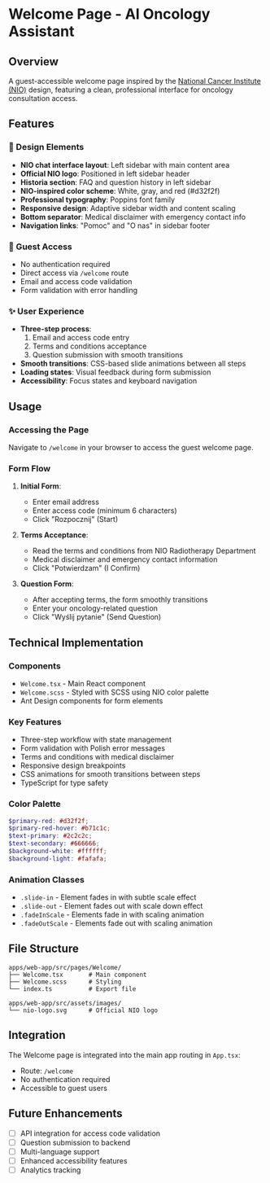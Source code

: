 # Welcome Page - AI Oncology Assistant

## Overview

A guest-accessible welcome page inspired by the [National Cancer Institute (NIO)](https://nio.gov.pl/) design, featuring a clean, professional interface for oncology consultation access.

## Features

### 🎨 Design Elements
- **NIO chat interface layout**: Left sidebar with main content area
- **Official NIO logo**: Positioned in left sidebar header
- **Historia section**: FAQ and question history in left sidebar
- **NIO-inspired color scheme**: White, gray, and red (#d32f2f)
- **Professional typography**: Poppins font family
- **Responsive design**: Adaptive sidebar width and content scaling
- **Bottom separator**: Medical disclaimer with emergency contact info
- **Navigation links**: "Pomoc" and "O nas" in sidebar footer

### 🔐 Guest Access
- No authentication required
- Direct access via `/welcome` route
- Email and access code validation
- Form validation with error handling

### ✨ User Experience
- **Three-step process**:
  1. Email and access code entry
  2. Terms and conditions acceptance
  3. Question submission with smooth transitions
- **Smooth transitions**: CSS-based slide animations between all steps
- **Loading states**: Visual feedback during form submission
- **Accessibility**: Focus states and keyboard navigation

## Usage

### Accessing the Page
Navigate to `/welcome` in your browser to access the guest welcome page.

### Form Flow
1. **Initial Form**:
   - Enter email address
   - Enter access code (minimum 6 characters)
   - Click "Rozpocznij" (Start)

2. **Terms Acceptance**:
   - Read the terms and conditions from NIO Radiotherapy Department
   - Medical disclaimer and emergency contact information
   - Click "Potwierdzam" (I Confirm)

3. **Question Form**:
   - After accepting terms, the form smoothly transitions
   - Enter your oncology-related question
   - Click "Wyślij pytanie" (Send Question)

## Technical Implementation

### Components
- `Welcome.tsx` - Main React component
- `Welcome.scss` - Styled with SCSS using NIO color palette
- Ant Design components for form elements

### Key Features
- Three-step workflow with state management
- Form validation with Polish error messages
- Terms and conditions with medical disclaimer
- Responsive design breakpoints
- CSS animations for smooth transitions between steps
- TypeScript for type safety

### Color Palette
```scss
$primary-red: #d32f2f;
$primary-red-hover: #b71c1c;
$text-primary: #2c2c2c;
$text-secondary: #666666;
$background-white: #ffffff;
$background-light: #fafafa;
```

### Animation Classes
- `.slide-in` - Element fades in with subtle scale effect
- `.slide-out` - Element fades out with scale down effect
- `.fadeInScale` - Elements fade in with scaling animation
- `.fadeOutScale` - Elements fade out with scaling animation

## File Structure
```
apps/web-app/src/pages/Welcome/
├── Welcome.tsx       # Main component
├── Welcome.scss      # Styling
└── index.ts          # Export file

apps/web-app/src/assets/images/
└── nio-logo.svg      # Official NIO logo
```

## Integration
The Welcome page is integrated into the main app routing in `App.tsx`:
- Route: `/welcome`
- No authentication required
- Accessible to guest users

## Future Enhancements
- [ ] API integration for access code validation
- [ ] Question submission to backend
- [ ] Multi-language support
- [ ] Enhanced accessibility features
- [ ] Analytics tracking
